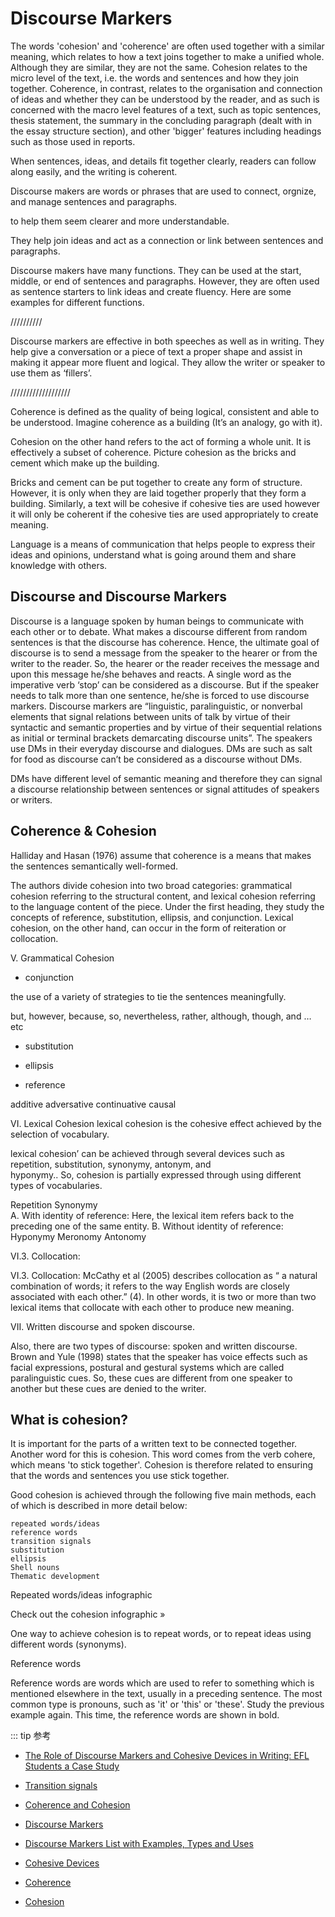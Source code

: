 # Discourse Markers

The words 'cohesion' and 'coherence' are often used together with a similar meaning, which relates to how a text joins together to make a unified whole. Although they are similar, they are not the same. Cohesion relates to the micro level of the text, i.e. the words and sentences and how they join together. Coherence, in contrast, relates to the organisation and connection of ideas and whether they can be understood by the reader, and as such is concerned with the macro level features of a text, such as topic sentences, thesis statement, the summary in the concluding paragraph (dealt with in the essay structure section), and other 'bigger' features including headings such as those used in reports.

When sentences, ideas, and details fit together clearly, readers can follow along easily, and the writing is coherent. 


Discourse makers are words or phrases that are 
used to connect, orgnize, and manage sentences and paragraphs.

 to help them seem clearer and more understandable.

They help join ideas and act as a connection or link between sentences and paragraphs.


Discourse makers have many functions. They can be used at the 
start, middle, or end of sentences and paragraphs. However,
they are often used as sentence starters to link ideas
and create fluency. Here are some examples for different functions.

//////////

Discourse markers are effective in both speeches as well as in writing. They help give a conversation or a piece of text a proper shape and assist in making it appear more fluent and logical. They allow the writer or speaker to use them as ‘fillers’.




///////////////////


Coherence is defined as the quality of being logical, consistent and able to be understood. Imagine coherence as a building (It’s an analogy, go with it).

Cohesion on the other hand refers to the act of forming a whole unit. It is effectively a subset of coherence. Picture cohesion as the bricks and cement which make up the building.

Bricks and cement can be put together to create any form of structure. However, it is only when they are laid together properly that they form a building. Similarly, a text will be cohesive if cohesive ties are used however it will only be coherent if the cohesive ties are used appropriately to create meaning.











Language is a means of communication that helps people to express their ideas and opinions, understand what is going around them and share knowledge with others.

## Discourse and Discourse Markers

Discourse is a language spoken by human beings to communicate with each other or to debate. What makes a discourse different from random sentences is that the discourse has coherence. Hence, the ultimate goal of discourse is to send a message from the speaker to the hearer or from the writer to the reader. So, the hearer or the reader receives the message and upon this message he/she behaves and reacts. A single word as the imperative verb ‘stop’ can be considered as a discourse. But if the speaker needs to talk more than one sentence, he/she is forced to use discourse markers. Discourse markers are “linguistic, paralinguistic, or nonverbal elements that signal relations between units of talk by virtue of their syntactic and semantic properties and by virtue of their sequential relations as initial or terminal brackets demarcating discourse units”. The speakers use DMs in their everyday discourse and dialogues. DMs are such as salt for food as discourse can’t be considered as a discourse without DMs. 

DMs have different level of semantic meaning and therefore they can signal a discourse relationship between sentences or signal attitudes of speakers or writers. 

## Coherence & Cohesion 

Halliday and Hasan (1976) assume that coherence is a means that makes the sentences semantically well-formed.

The authors divide cohesion into two broad categories: 
grammatical  cohesion  referring  to the  structural content,  and  lexical  cohesion  referring to  the 
language  content of  the piece.  Under  the  first  heading,  they study  the  concepts  of  reference, 
substitution, ellipsis, and conjunction. Lexical cohesion, on the other hand, can occur in the form 
of reiteration or collocation. 


V. Grammatical Cohesion

* conjunction

 the use of a 
variety of strategies to tie  the sentences meaningfully.

but,  however,  because,  so,  nevertheless,  rather,  although,  though,  and  …  etc



* substitution


* ellipsis 

* reference 



additive
adversative
continuative
causal


VI. Lexical Cohesion
lexical cohesion  is  the cohesive  effect achieved by the selection of 
vocabulary.

lexical cohesion’ can 
be achieved through  several devices  such as  repetition, substitution, synonymy, antonym,   and  
hyponymy.. So, cohesion is partially expressed through using different types of vocabularies. 

Repetition 
Synonymy  
A. With identity of reference: Here, the lexical item refers back to the preceding one of 
the same entity.
B. Without  identity of  reference:
Hyponymy
Meronomy
Antonomy

VI.3. Collocation:

VI.3. Collocation: McCathy et al (2005)  describes collocation as “ a natural combination 
of words; it refers to the way English words are closely associated with each other.” (4). In other 
words, it is two or  more than two lexical items that  collocate with each other to  produce  new 
meaning. 




  VII. Written discourse and spoken discourse. 



Also, there are two types of 
discourse: spoken and written discourse. Brown and Yule (1998) states that the speaker has voice 
effects such  as  facial expressions, postural and gestural systems which are called paralinguistic 
cues. So, these cues are different  from one speaker to another but these cues are denied to the 
writer.  
















## What is cohesion?

It is important for the parts of a written text to be connected together. Another word for this is cohesion. This word comes from the verb cohere, which means 'to stick together'. Cohesion is therefore related to ensuring that the words and sentences you use stick together.

Good cohesion is achieved through the following five main methods, each of which is described in more detail below:

    repeated words/ideas
    reference words
    transition signals
    substitution
    ellipsis
    Shell nouns
    Thematic development

Repeated words/ideas
infographic

Check out the cohesion infographic »

One way to achieve cohesion is to repeat words, or to repeat ideas using different words (synonyms). 

Reference words

Reference words are words which are used to refer to something which is mentioned elsewhere in the text, usually in a preceding sentence. The most common type is pronouns, such as 'it' or 'this' or 'these'. Study the previous example again. This time, the reference words are shown in bold.




::: tip 参考

* [The Role of Discourse Markers and Cohesive Devices in Writing: EFL Students a Case Study](https://www.researchgate.net/publication/281906405_The_Role_of_Discourse_Markers_and_Cohesive_Devices_in_Writing_EFL_Students_a_Case_Study)
* [Transition signals](https://www.eapfoundation.com/writing/cohesion/transitions/)




* [Coherence and Cohesion](https://www.vcestudyguides.com/blog/coherence-and-cohesion)
* [Discourse Markers](https://www.liveworksheets.com/bk1077804vk)
* [Discourse Markers List with Examples, Types and Uses](https://englishan.com/discourse-markers/?nonamp=1)
* [Cohesive Devices](https://vocabularyhome.com/general/cohesive-devices/)
* [Coherence](http://home.ku.edu.tr/~doregan/Writing/Cohesion.html)
* [Cohesion](https://www.eapfoundation.com/writing/cohesion/)